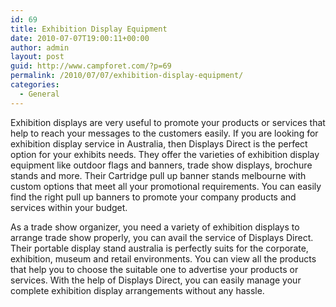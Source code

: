 ```yaml
---
id: 69
title: Exhibition Display Equipment
date: 2010-07-07T19:00:11+00:00
author: admin
layout: post
guid: http://www.campforet.com/?p=69
permalink: /2010/07/07/exhibition-display-equipment/
categories:
  - General
---
```

Exhibition displays are very useful to promote your products or services that help to reach your messages to the customers easily. If you are looking for exhibition display service in Australia, then Displays Direct is the perfect option for your exhibits needs. They offer the varieties of exhibition display equipment like outdoor flags and banners, trade show displays, brochure stands and more. Their Cartridge pull up banner stands melbourne with custom options that meet all your promotional requirements. You can easily find the right pull up banners to promote your company products and services within your budget.

As a trade show organizer, you need a variety of exhibition displays to arrange trade show properly, you can avail the service of Displays Direct. Their portable display stand australia is perfectly suits for the corporate, exhibition, museum and retail environments. You can view all the products that help you to choose the suitable one to advertise your products or services. With the help of Displays Direct, you can easily manage your complete exhibition display arrangements without any hassle.